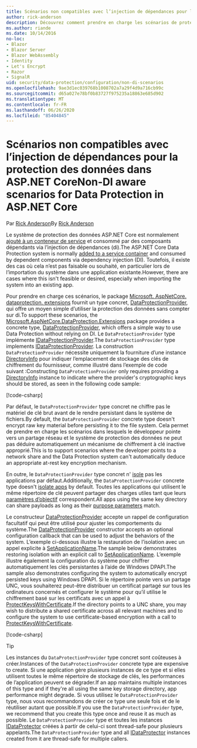 ```yaml
---
title: Scénarios non compatibles avec l’injection de dépendances pour la protection des données dans ASP.NET Core
author: rick-anderson
description: Découvrez comment prendre en charge les scénarios de protection des données dans lesquels vous ne pouvez pas ou ne souhaitez pas utiliser un service fourni par l’injection de dépendances.
ms.author: riande
ms.date: 10/14/2016
no-loc:
- Blazor
- Blazor Server
- Blazor WebAssembly
- Identity
- Let's Encrypt
- Razor
- SignalR
uid: security/data-protection/configuration/non-di-scenarios
ms.openlocfilehash: 9ae3d1ec039768b1008702a7a29f4d9a716cb99c
ms.sourcegitcommit: d65a027e78bf0b83727f975235a18863e685d902
ms.translationtype: MT
ms.contentlocale: fr-FR
ms.lasthandoff: 06/26/2020
ms.locfileid: "85404845"
---
```

# <a name="non-di-aware-scenarios-for-data-protection-in-aspnet-core"></a><span data-ttu-id="8eee8-103">Scénarios non compatibles avec l’injection de dépendances pour la protection des données dans ASP.NET Core</span><span class="sxs-lookup"><span data-stu-id="8eee8-103">Non-DI aware scenarios for Data Protection in ASP.NET Core</span></span>

<span data-ttu-id="8eee8-104">Par [Rick Anderson](https://twitter.com/RickAndMSFT)</span><span class="sxs-lookup"><span data-stu-id="8eee8-104">By [Rick Anderson](https://twitter.com/RickAndMSFT)</span></span>

<span data-ttu-id="8eee8-105">Le système de protection des données ASP.NET Core est normalement [ajouté à un conteneur de service](xref:security/data-protection/consumer-apis/overview) et consommé par des composants dépendants via l’injection de dépendances (di).</span><span class="sxs-lookup"><span data-stu-id="8eee8-105">The ASP.NET Core Data Protection system is normally [added to a service container](xref:security/data-protection/consumer-apis/overview) and consumed by dependent components via dependency injection (DI).</span></span> <span data-ttu-id="8eee8-106">Toutefois, il existe des cas où cela n’est pas faisable ou souhaité, en particulier lors de l’importation du système dans une application existante.</span><span class="sxs-lookup"><span data-stu-id="8eee8-106">However, there are cases where this isn't feasible or desired, especially when importing the system into an existing app.</span></span>

<span data-ttu-id="8eee8-107">Pour prendre en charge ces scénarios, le package [Microsoft. AspNetCore. dataprotection. extensions](https://www.nuget.org/packages/Microsoft.AspNetCore.DataProtection.Extensions/) fournit un type concret, [DataProtectionProvider](/dotnet/api/Microsoft.AspNetCore.DataProtection.DataProtectionProvider), qui offre un moyen simple d’utiliser la protection des données sans compter sur di.</span><span class="sxs-lookup"><span data-stu-id="8eee8-107">To support these scenarios, the [Microsoft.AspNetCore.DataProtection.Extensions](https://www.nuget.org/packages/Microsoft.AspNetCore.DataProtection.Extensions/) package provides a concrete type, [DataProtectionProvider](/dotnet/api/Microsoft.AspNetCore.DataProtection.DataProtectionProvider), which offers a simple way to use Data Protection without relying on DI.</span></span> <span data-ttu-id="8eee8-108">Le `DataProtectionProvider` type implémente [IDataProtectionProvider](/dotnet/api/microsoft.aspnetcore.dataprotection.idataprotectionprovider).</span><span class="sxs-lookup"><span data-stu-id="8eee8-108">The `DataProtectionProvider` type implements [IDataProtectionProvider](/dotnet/api/microsoft.aspnetcore.dataprotection.idataprotectionprovider).</span></span> <span data-ttu-id="8eee8-109">La construction `DataProtectionProvider` nécessite uniquement la fourniture d’une instance [DirectoryInfo](/dotnet/api/system.io.directoryinfo) pour indiquer l’emplacement de stockage des clés de chiffrement du fournisseur, comme illustré dans l’exemple de code suivant :</span><span class="sxs-lookup"><span data-stu-id="8eee8-109">Constructing `DataProtectionProvider` only requires providing a [DirectoryInfo](/dotnet/api/system.io.directoryinfo) instance to indicate where the provider's cryptographic keys should be stored, as seen in the following code sample:</span></span>

[!code-csharp[](non-di-scenarios/_static/nodisample1.cs)]

<span data-ttu-id="8eee8-110">Par défaut, le `DataProtectionProvider` type concret ne chiffre pas le matériel de clé brut avant de le rendre persistant dans le système de fichiers.</span><span class="sxs-lookup"><span data-stu-id="8eee8-110">By default, the `DataProtectionProvider` concrete type doesn't encrypt raw key material before persisting it to the file system.</span></span> <span data-ttu-id="8eee8-111">Cela permet de prendre en charge les scénarios dans lesquels le développeur pointe vers un partage réseau et le système de protection des données ne peut pas déduire automatiquement un mécanisme de chiffrement à clé inactive approprié.</span><span class="sxs-lookup"><span data-stu-id="8eee8-111">This is to support scenarios where the developer points to a network share and the Data Protection system can't automatically deduce an appropriate at-rest key encryption mechanism.</span></span>

<span data-ttu-id="8eee8-112">En outre, le `DataProtectionProvider` type concret n' [isole](xref:security/data-protection/configuration/overview#per-application-isolation) pas les applications par défaut.</span><span class="sxs-lookup"><span data-stu-id="8eee8-112">Additionally, the `DataProtectionProvider` concrete type doesn't [isolate apps](xref:security/data-protection/configuration/overview#per-application-isolation) by default.</span></span> <span data-ttu-id="8eee8-113">Toutes les applications qui utilisent le même répertoire de clé peuvent partager des charges utiles tant que leurs [paramètres d’objectif](xref:security/data-protection/consumer-apis/purpose-strings) correspondent.</span><span class="sxs-lookup"><span data-stu-id="8eee8-113">All apps using the same key directory can share payloads as long as their [purpose parameters](xref:security/data-protection/consumer-apis/purpose-strings) match.</span></span>

<span data-ttu-id="8eee8-114">Le constructeur [DataProtectionProvider](/dotnet/api/microsoft.aspnetcore.dataprotection.dataprotectionprovider) accepte un rappel de configuration facultatif qui peut être utilisé pour ajuster les comportements du système.</span><span class="sxs-lookup"><span data-stu-id="8eee8-114">The [DataProtectionProvider](/dotnet/api/microsoft.aspnetcore.dataprotection.dataprotectionprovider) constructor accepts an optional configuration callback that can be used to adjust the behaviors of the system.</span></span> <span data-ttu-id="8eee8-115">L’exemple ci-dessous illustre la restauration de l’isolation avec un appel explicite à [SetApplicationName](/dotnet/api/microsoft.aspnetcore.dataprotection.dataprotectionbuilderextensions.setapplicationname).</span><span class="sxs-lookup"><span data-stu-id="8eee8-115">The sample below demonstrates restoring isolation with an explicit call to [SetApplicationName](/dotnet/api/microsoft.aspnetcore.dataprotection.dataprotectionbuilderextensions.setapplicationname).</span></span> <span data-ttu-id="8eee8-116">L’exemple illustre également la configuration du système pour chiffrer automatiquement les clés persistantes à l’aide de Windows DPAPI.</span><span class="sxs-lookup"><span data-stu-id="8eee8-116">The sample also demonstrates configuring the system to automatically encrypt persisted keys using Windows DPAPI.</span></span> <span data-ttu-id="8eee8-117">Si le répertoire pointe vers un partage UNC, vous souhaiterez peut-être distribuer un certificat partagé sur tous les ordinateurs concernés et configurer le système pour qu’il utilise le chiffrement basé sur les certificats avec un appel à [ProtectKeysWithCertificate](/dotnet/api/microsoft.aspnetcore.dataprotection.dataprotectionbuilderextensions.protectkeyswithcertificate).</span><span class="sxs-lookup"><span data-stu-id="8eee8-117">If the directory points to a UNC share, you may wish to distribute a shared certificate across all relevant machines and to configure the system to use certificate-based encryption with a call to [ProtectKeysWithCertificate](/dotnet/api/microsoft.aspnetcore.dataprotection.dataprotectionbuilderextensions.protectkeyswithcertificate).</span></span>

[!code-csharp[](non-di-scenarios/_static/nodisample2.cs)]

> [!TIP]
> <span data-ttu-id="8eee8-118">Les instances du `DataProtectionProvider` type concret sont coûteuses à créer.</span><span class="sxs-lookup"><span data-stu-id="8eee8-118">Instances of the `DataProtectionProvider` concrete type are expensive to create.</span></span> <span data-ttu-id="8eee8-119">Si une application gère plusieurs instances de ce type et si elles utilisent toutes le même répertoire de stockage de clés, les performances de l’application peuvent se dégrader.</span><span class="sxs-lookup"><span data-stu-id="8eee8-119">If an app maintains multiple instances of this type and if they're all using the same key storage directory, app performance might degrade.</span></span> <span data-ttu-id="8eee8-120">Si vous utilisez le `DataProtectionProvider` type, nous vous recommandons de créer ce type une seule fois et de le réutiliser autant que possible.</span><span class="sxs-lookup"><span data-stu-id="8eee8-120">If you use the `DataProtectionProvider` type, we recommend that you create this type once and reuse it as much as possible.</span></span> <span data-ttu-id="8eee8-121">Le `DataProtectionProvider` type et toutes les instances [IDataProtector](/dotnet/api/microsoft.aspnetcore.dataprotection.idataprotector) créées à partir de celui-ci sont thread-safe pour plusieurs appelants.</span><span class="sxs-lookup"><span data-stu-id="8eee8-121">The `DataProtectionProvider` type and all [IDataProtector](/dotnet/api/microsoft.aspnetcore.dataprotection.idataprotector) instances created from it are thread-safe for multiple callers.</span></span>
